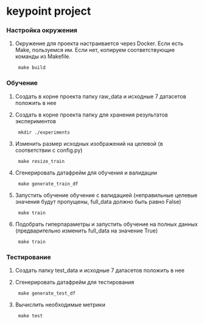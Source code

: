 # keypoint project

### Настройка окружения

1. Окружение для проекта настраивается через Docker. Если есть Make, пользуемся им. Если нет, копируем соответствующие команды из Makefile.
   
        make build

### Обучение

1. Создать в корне проекта папку raw_data и исходные 7 датасетов положить в нее
2. Создать в корне проекта папку для хранения результатов экспериментов

        mkdir ./experiments

3. Изменить размер исходных изображений на целевой (в соответствии с config.py)

        make resize_train

4. Сгенерировать датафрейм для обучения и валидации
   
        make generate_train_df

5. Запустить обучение обучение с валидацией (неправильные целевые значения будут пропущены, full_data должно быть равно False)

        make train

6. Подобрать гиперпараметры и запустить обучение на полных данных (предварительно изменить full_data на значение True)
   
        make train


### Тестирование

1. Создать папку test_data и исходные 7 датасетов положить в нее

2. Сгенерировать датафрейм для тестирования
   
        make generate_test_df

3. Вычислить необходимые метрики

        make test
